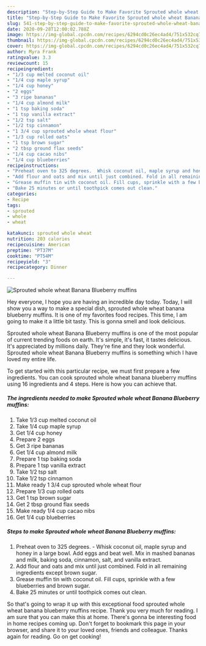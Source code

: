 ```yaml
---
description: "Step-by-Step Guide to Make Favorite Sprouted whole wheat Banana Blueberry muffins"
title: "Step-by-Step Guide to Make Favorite Sprouted whole wheat Banana Blueberry muffins"
slug: 541-step-by-step-guide-to-make-favorite-sprouted-whole-wheat-banana-blueberry-muffins
date: 2020-09-28T12:00:02.788Z
image: https://img-global.cpcdn.com/recipes/6294cd0c26ec4ad4/751x532cq70/sprouted-whole-wheat-banana-blueberry-muffins-recipe-main-photo.jpg
thumbnail: https://img-global.cpcdn.com/recipes/6294cd0c26ec4ad4/751x532cq70/sprouted-whole-wheat-banana-blueberry-muffins-recipe-main-photo.jpg
cover: https://img-global.cpcdn.com/recipes/6294cd0c26ec4ad4/751x532cq70/sprouted-whole-wheat-banana-blueberry-muffins-recipe-main-photo.jpg
author: Myra Frank
ratingvalue: 3.3
reviewcount: 15
recipeingredient:
- "1/3 cup melted coconut oil"
- "1/4 cup maple syrup"
- "1/4 cup honey"
- "2 eggs"
- "3 ripe bananas"
- "1/4 cup almond milk"
- "1 tsp baking soda"
- "1 tsp vanilla extract"
- "1/2 tsp salt"
- "1/2 tsp cinnamon"
- "1 3/4 cup sprouted whole wheat flour"
- "1/3 cup rolled oats"
- "1 tsp brown sugar"
- "2 tbsp ground flax seeds"
- "1/4 cup cacao nibs"
- "1/4 cup blueberries"
recipeinstructions:
- "Preheat oven to 325 degrees.  Whisk coconut oil, maple syrup and honey in a large bowl. Add eggs and beat well. Mix in mashed bananas and milk, baking soda, cinnamon, salt, and vanilla extract."
- "Add flour and oats and mix until just combined. Fold in all remaining ingredients except brown sugar."
- "Grease muffin tin with coconut oil. Fill cups, sprinkle with a few blueberries and brown sugar."
- "Bake 25 minutes or until toothpick comes out clean."
categories:
- Recipe
tags:
- sprouted
- whole
- wheat

katakunci: sprouted whole wheat 
nutrition: 203 calories
recipecuisine: American
preptime: "PT37M"
cooktime: "PT54M"
recipeyield: "3"
recipecategory: Dinner

---
```



![Sprouted whole wheat Banana Blueberry muffins](https://img-global.cpcdn.com/recipes/6294cd0c26ec4ad4/751x532cq70/sprouted-whole-wheat-banana-blueberry-muffins-recipe-main-photo.jpg)

Hey everyone, I hope you are having an incredible day today. Today, I will show you a way to make a special dish, sprouted whole wheat banana blueberry muffins. It is one of my favorites food recipes. This time, I am going to make it a little bit tasty. This is gonna smell and look delicious.



Sprouted whole wheat Banana Blueberry muffins is one of the most popular of current trending foods on earth. It's simple, it's fast, it tastes delicious. It's appreciated by millions daily. They're fine and they look wonderful. Sprouted whole wheat Banana Blueberry muffins is something which I have loved my entire life.


To get started with this particular recipe, we must first prepare a few ingredients. You can cook sprouted whole wheat banana blueberry muffins using 16 ingredients and 4 steps. Here is how you can achieve that.

<!--inarticleads1-->

##### The ingredients needed to make Sprouted whole wheat Banana Blueberry muffins:

1. Take 1/3 cup melted coconut oil
1. Take 1/4 cup maple syrup
1. Get 1/4 cup honey
1. Prepare 2 eggs
1. Get 3 ripe bananas
1. Get 1/4 cup almond milk
1. Prepare 1 tsp baking soda
1. Prepare 1 tsp vanilla extract
1. Take 1/2 tsp salt
1. Take 1/2 tsp cinnamon
1. Make ready 1 3/4 cup sprouted whole wheat flour
1. Prepare 1/3 cup rolled oats
1. Get 1 tsp brown sugar
1. Get 2 tbsp ground flax seeds
1. Make ready 1/4 cup cacao nibs
1. Get 1/4 cup blueberries




<!--inarticleads2-->

##### Steps to make Sprouted whole wheat Banana Blueberry muffins:

1. Preheat oven to 325 degrees.  - Whisk coconut oil, maple syrup and honey in a large bowl. Add eggs and beat well. Mix in mashed bananas and milk, baking soda, cinnamon, salt, and vanilla extract.
1. Add flour and oats and mix until just combined. Fold in all remaining ingredients except brown sugar.
1. Grease muffin tin with coconut oil. Fill cups, sprinkle with a few blueberries and brown sugar.
1. Bake 25 minutes or until toothpick comes out clean.




So that's going to wrap it up with this exceptional food sprouted whole wheat banana blueberry muffins recipe. Thank you very much for reading. I am sure that you can make this at home. There's gonna be interesting food in home recipes coming up. Don't forget to bookmark this page in your browser, and share it to your loved ones, friends and colleague. Thanks again for reading. Go on get cooking!
